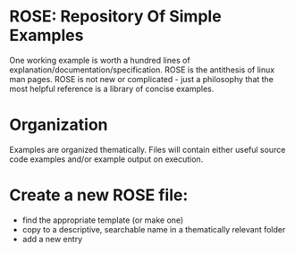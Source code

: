 # ROSE: Repository Of Simple Examples
One working example is worth a hundred lines of explanation/documentation/specification.  ROSE is the antithesis of linux man pages.  ROSE is not new or complicated - just a philosophy that the most helpful reference is a library of concise examples.

# Organization
Examples are organized thematically.  Files will contain either useful source code examples and/or example output on execution.

# Create a new ROSE file:
- find the appropriate template (or make one)
- copy to a descriptive, searchable name in a thematically relevant folder
- add a new entry
